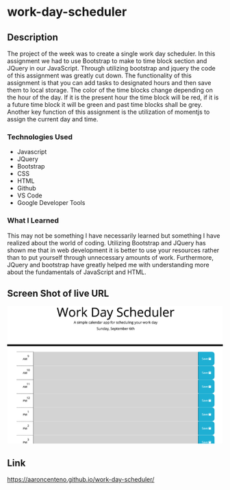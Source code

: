 # work-day-scheduler

## Description

The project of the week was to create a single work day scheduler. In this assignment we had to use Bootstrap to make to time block section and JQuery in our JavaScript. Through utilizing bootstrap and jquery the code of this assignment was greatly cut down. The functionality of this assignment is that you can add tasks to designated hours and then save them to local storage. The color of the time blocks change depending on the hour of the day. If it is the present hour the time block will be red, if it is a future time block it will be green and past time blocks shall be grey. Another key function of this assignment is the utilization of momentjs to assign the current day and time. 

### Technologies Used
* Javascript
* JQuery
* Bootstrap
* CSS
* HTML
* Github
* VS Code
* Google Developer Tools

### What I Learned

This may not be something I have necessarily learned but something I have realized about the world of coding. Utilizing Bootstrap and JQuery has shown me that in web development it is better to use your resources rather than to put yourself through unnecessary amounts of work. Furthermore, JQuery and bootstrap have greatly helped me with understanding more about the fundamentals of JavaScript and HTML. 

## Screen Shot of live URL

![Screenshot of live URL](/assets/imgs/work-day-scheduler.png "Live URL")

## Link

https://aaroncenteno.github.io/work-day-scheduler/